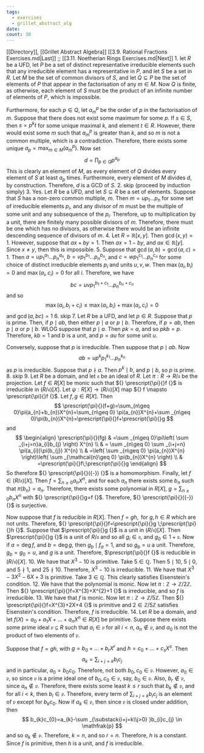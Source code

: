 ```yaml
---
tags:
  - exercises
  - grillet_abstract_alg
date:
count: 30
---
```

[[Directory]], [[Grillet Abstract Algebra]]
[[3.9. Rational Fractions Exercises.md|Last]] ;; [[3.11. Noetherian Rings Exercises.md|Next]]
1. 
let ${} R {}$ be a UFD, let $P {}$ be a set of distinct representative irreducible elements such that any irreducible element has a representative in $P {}$, and let $S$ be a set in $R$. Let $M$ be the set of common divisors of $S$, and let ${} Q \subseteq P {}$ be the set of elements of $P {}$ that appear in the factorisation of any ${} m \in M {}$. Now $Q$ is finite, as otherwise, each element of $S$ must be the product of an infinite number of elements of $P$, which is impossible.

Furthermore, for each $p \in Q {}$, let ${} a^{p}_{m} {}$ be the order of $p$ in the factorisation of $m$. Suppose that there does not exist some maximum for some $p$. If ${} s \in S {}$, then ${} s=p^{k}t {}$ for some unique maximal ${} k {}$, and element ${} t \in R {}$. However, there would exist some $m$ such that ${} a_{m}^{p} {}$ is greater than $k$, and so $m {}$ is not a common multiple, which is a contradiction. Therefore, there exists some unique ${} a_{p}=\max_{m \in M}(a^{p}_{m}) {}$. Now set 
$$
d=\prod _{p \in Q} p^{a_{p}}
$$
This is clearly an element of $M$, as every element of $Q$ divides every element of $S$ at least ${} a_{p}$ times. Furthermore, every element of $M$ divides $d$, by construction. Therefore, $d {}$ is a GCD of $S$.
2. skip (proceed by induction simply)
3. 
Yes. Let $R$ be a UFD, and let ${} S \subseteq R {}$ be a set of elements. Suppose that $S$ has a non-zero common multiple, $m {}$. Then ${} m=up_{1}\dots p_{n} {}$ for some set of irreducible elements ${} p_{i} {}$, and any divisor of $m$ must be the multiple of some unit and any subsequence of the ${} p_{i} {}$. Therefore, up to multiplication by a unit, there are finitely many possible divisors of $m$. Therefore, there must be one which has no divisors, as otherwise there would be an infinite descending sequence of divisors of $m {}$.
4. 
Let ${} R=\mathbb{R}[x,\, y] {}$. Then ${} \gcd(x,\, y)=1 {}$. However, suppose that ${} ax+by=1 {}$. Then ${} ax=1-by {}$, and ${} ax \in \mathbb{R}[y] {}$. Since ${} x \neq y {}$, then this is impossible. 
5. 
Suppose that ${} \gcd(a,\, b)=\gcd(a,\, c)=1 {}$. Then ${} a=up_{1}^{a_{1}}\dots p^{a_{n}}_{n} {}$, ${} b=v p_{1}^{b_{1}}\dots p_{n}^{b_{n}} {}$, and ${} c=wp_{1}^{c_{1}}\dots p_{n}^{c_n} {}$ for some choice of distinct irreducible elements ${} p_{i}$ and units ${} u,\, v,\, w {}$. Then ${} \max(a_{ i},\, b_{ i})=0 {}$ and ${} \max(a_{ i},\, c_{ i})=0 {}$ for all $i$. Therefore, we have
$$
bc=uvp_{1}^{b_{1}+c_{1}}\dots p_{n}^{b_{ n}+c_{ n}}
$$
and so
$$
\max(a_{i},\, b_{i}+c_{i})\leq \max(a_{i},\, b_{i})+\max(a_{i},\, c_{i})=0
$$
and ${} \gcd(a,\, bc)=1 {}$
6. skip
7. 
Let $R$ be a UFD, and let ${} p \in R {}$. Suppose that ${} p$ is prime. Then, if ${} p \mid ab {}$, then either ${} p \mid a {}$ or ${} p \mid b_{ }. {}$ Therefore, if ${} p=ab {}$, then ${} p \mid a {}$ or ${} p \mid  b$. WLOG suppose that $p \mid a {}$. Then ${} pk=a {}$, and so ${} pkb=p {}$. Therefore, ${} kb=1 {}$ and $b$ is a unit, and ${} p=au {}$ for some unit $u$.

Conversely, suppose that $p$ is irreducible. Then suppose that ${} p \mid ab {}$. Now 
$$
ab=up^{k} p_{1}^{k_{1}}\dots p_{n}^{k_{n}}
$$
as $p$ is irreducible. Suppose that ${} p \nmid a {}$. Then ${} p^{k} \mid b {}$, and ${} p \mid b {}$, so $p$ is prime. 
8. skip
9. 
Let $R$ be a domain, and let $\mathfrak{a}$ be an ideal of $R$. Let ${} \pi:R\to{}R /\mathfrak{a} {}$ be the projection. Let ${} f \in R[X] {}$ be monic such that ${} \prescript{\pi}{}f {}$ is irreducible in ${} (R /\mathfrak{a})[X] {}$. Let $\psi:R[X]\to{}{} (R /\mathfrak{a})[X] {} {}$ map ${} f \mapsto \prescript{\pi}{}f {}$. Let ${} f,\, g \in R[X] {}$. Then 
$$
\prescript{\pi}{}(f+g)=\sum_{n\geq 0}\pi(a_{n}+b_{n})X^{n}=\sum_{n\geq 0} \pi(a_{n})X^{n}+\sum _{n\geq 0}\pi(b_{n})X^{n}=\prescript{\pi}{}f+\prescript{\pi}{}g
$$
and
$$
\begin{align}
 \prescript{\pi}{}(fg) & =\sum _{n\geq 0}\pi\left(  \sum _{i+j=n}a_{i}b_{j} \right) X^{n}  \\
 & = \sum _{n\geq 0} \sum _{i+j=n} \pi(a_{i})\pi(b_{j}) X^{n} \\
 & =\left( \sum _{n\geq 0} \pi(a_{n})X^{n} \right)\left( \sum _{\mathcal{n}\geq 0} \pi(b_{n})X^{n} \right) \\
 & =\prescript{\pi}{}f\;\prescript{\pi}{}g
 \end{align}
$$
So therefore ${} \prescript{\pi}{}({-}) {}$ is a homomorphism. Finally, let ${} f \in (R /\mathfrak{a})[X] {}$. Then ${} f=\sum _{n\geq 0}a_{n}X^{n} {}$, and for each ${} a_{n} {}$ there exists some ${} b_{n} {}$ such that ${} \pi(b_{n})=a_{n} {}$. Therefore, there exists some polynomial in ${} R[X] {}$, ${} g=\sum _{n\geq 0}b_{n}X^{n} {}$ with ${} \prescript{\pi}{}g=f {}$. Therefore, ${} \prescript{\pi}{}({-}) {}$ is surjective.

Now suppose that ${} f$ is reducible in ${} R[X] {}$. Then ${} f=gh, {}$ for ${} g,\, h \in R {}$ which are not units. Therefore, ${} \prescript{\pi}{}f=\prescript{\pi}{}g \;\prescript{\pi}{}h {}$. Suppose that $\prescript{\pi}{}g {}$ is a unit in ${} (R /\mathfrak{a})[X] {}$. Then $\prescript{\pi}{}g {}$ is a unit of ${} R /\mathfrak{a} {}$ and so all ${} g_{i} \in \mathfrak{a} {}$, and ${} g_{0} \in 1+\mathfrak{a} {}$. Now if ${} a=\deg f {}$, and ${} b=\deg g {}$, then ${} g_{b} \mid f_{a}=1 {}$, and so ${} g_{b}=u {}$ a unit. Therefore, ${} g_b=g_{0}=u {}$, and $g$ is a unit. Therefore, $\prescript{\pi}{}f {}$ is reducible in ${} (R /\mathfrak{a})[X] {}$.
10. 
We have that ${} X^{3}-10 {}$ is primitive. Take ${} 5 \in \mathbb{Q} {}$. Then ${} 5 \mid 10 {}$, ${} 5 \mid 0 {}$, and ${} 5 \nmid 1 {}$, and ${} 25 \nmid 10 {}$. Therefore, ${} X^{3}-10 {}$ is irreducible. 
11. 
We have that ${} X^{3}-3X^{2}-6X+3 {}$ is primitive. Take ${} 3 \in \mathbb{Q} {}$. This clearly satisfies Eisenstein's condition.
12. 
We have that the polynomial is monic. Now let ${} \pi:\mathbb{Z} \to{}\mathbb{Z} /2\mathbb{Z} {}$. Then ${} \prescript{\pi}{}f=X^{3}+X^{2}+1 {}$ is irreducible, and so $f$ is irreducible. 
13. 
We have that $f$ is monic. Now let ${} \pi:\mathbb{Z} \to{}\mathbb{Z} / 5 \mathbb{Z}  {}$. Then ${} \prescript{\pi}{}f=X^{3}+2X+4 {}$ is primitive and ${} 2 \in \mathbb{Z} /5\mathbb{Z} {}$ satisfies Eisenstein's condition. Therefore, $f$ is irreducible. 
14. 
Let $R$ be a domain, and let ${} f(X)=a_{0}+a_{1}X+\dots+a_{n}X^{n} \in R[X] {}$ be primitive. Suppose there exists some prime ideal ${} \mathfrak{p} \subseteq R {}$ such that ${} a_{i} \in \mathfrak{p} {}$ for all $i<n {}$, ${} a_{n} \notin \mathfrak{p} {}$, and $a_{0}$ is not the product of two elements of $\mathfrak{p}$. 

Suppose that ${} f=gh {}$, with ${} g=b_{0}+\dots+b_{r}X^{r} {}$ and ${} h=c_{0}+\dots+c_{s}X^{s} {}$. Then 
$$
a_{k}=\sum _{i+j=k} b_{i}c_{j}
$$
and in particular, ${} a_{0}=b_{0}c_{0} {}$. Therefore, not both ${} b_{0},\, c_{0} \in \mathfrak{p} {}$. However, ${} a_{0} \in \mathfrak{p} {}$, so since $\mathfrak{p}$ is a prime ideal one of ${} b_{0},\, c_{0} \in \mathfrak{p} {}$, say, ${} b_{0} \in \mathfrak{p} {}$. Also, ${} b_{r} \notin \mathfrak{p} {}$, since ${} a_{n} \notin \mathfrak{p} {}$. Therefore, there exists some least $k\leq r {}$ such that ${} b_{k} \notin \mathfrak{p} {}$, and for all $i<k {}$, then ${} b_{i} \in \mathfrak{p} {}$. Therefore, every term of ${} \sum _{i+j=k}b_{i}c_{j} {}$ is an element of $\mathfrak{p}$ except for ${} b_{k}c_{0} {}$. Now if ${} a_{k} \in \mathfrak{p} {}$, then since $\mathfrak{p}$ is closed under addition, then
$$
b_{k}c_{0}=a_{k}-\sum _{\substack{i+j=k\\j>0} }b_{i}c_{j} \in \mathfrak{p}
$$
and so ${} a_{k} \notin \mathfrak{p} {}$. Therefore, ${} k=n {}$, and so ${} r=n {}$. Therefore, $h$ is a constant. Since $f$ is primitive, then $h$ is a unit, and $f$ is irreducible.